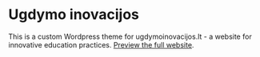 # Ugdymo inovacijos

This is a custom Wordpress theme for ugdymoinovacijos.lt - a website for innovative education practices.
[Preview the full website](http://ugdino.rimanteraz.com/).
